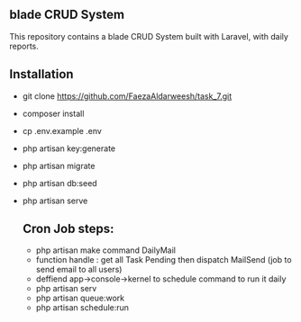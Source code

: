 ## blade CRUD System

This repository contains a blade CRUD System built with Laravel, with daily reports.

## Installation
- git clone https://github.com/FaezaAldarweesh/task_7.git
- composer install
- cp .env.example .env
- php artisan key:generate
- php artisan migrate
- php artisan db:seed
- php artisan serve

  ## Cron Job steps:
  - php artisan make command DailyMail
  - function handle : get all Task Pending then dispatch MailSend (job to send email to all users)
  - deffiend app->console->kernel to schedule command to run it daily
  - php artisan serv
  - php artisan queue:work
  - php artisan schedule:run

